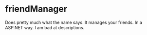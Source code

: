 # friendManager

Does pretty much what the name says.
It manages your friends.
In a ASP.NET way.
I am bad at descriptions.
